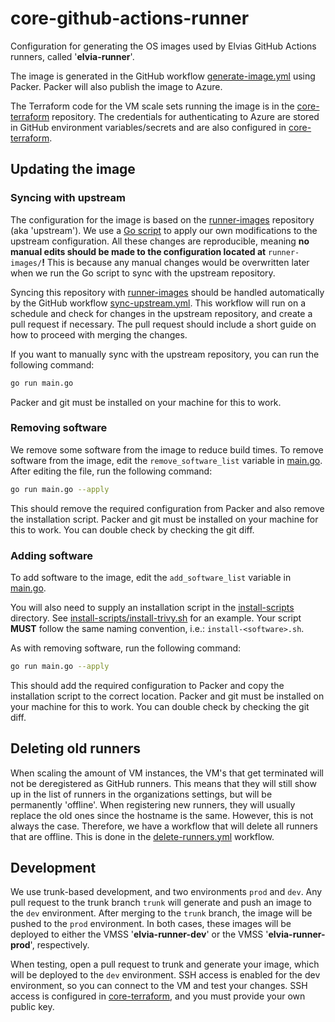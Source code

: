 # core-github-actions-runner

Configuration for generating the OS images used by Elvias GitHub Actions runners, called '**elvia-runner**'.

The image is generated in the GitHub workflow [generate-image.yml](.github/workflows/generate-image.yml) using Packer.
Packer will also publish the image to Azure.

The Terraform code for the VM scale sets running the image is in the [core-terraform](https://github.com/3lvia/core-terraform) repository.
The credentials for authenticating to Azure are stored in GitHub environment variables/secrets and are also configured in [core-terraform](https://github.com/3lvia/core-terraform).

## Updating the image

### Syncing with upstream

The configuration for the image is based on the [runner-images](https://github.com/actions/runner-images) repository (aka 'upstream').
We use a [Go script](main.go) to apply our own modifications to the upstream configuration.
All these changes are reproducible, meaning **no manual edits should be made to the configuration located at** `runner-images/`**!**
This is because any manual changes would be overwritten later when we run the Go script to sync with the upstream repository.

Syncing this repository with [runner-images](https://github.com/actions/runner-images) should be handled automatically by the GitHub workflow [sync-upstream.yml](.github/workflows/sync-upstream.yml).
This workflow will run on a schedule and check for changes in the upstream repository, and create a pull request if necessary.
The pull request should include a short guide on how to proceed with merging the changes.

If you want to manually sync with the upstream repository, you can run the following command:

```bash
go run main.go
```

Packer and git must be installed on your machine for this to work.

### Removing software

We remove some software from the image to reduce build times.
To remove software from the image, edit the `remove_software_list` variable in [main.go](main.go).
After editing the file, run the following command:

```bash
go run main.go --apply
```

This should remove the required configuration from Packer and also remove the installation script.
Packer and git must be installed on your machine for this to work.
You can double check by checking the git diff.

### Adding software

To add software to the image, edit the `add_software_list` variable in [main.go](main.go).

You will also need to supply an installation script in the [install-scripts](install-scripts) directory.
See [install-scripts/install-trivy.sh](install-scripts/install-trivy.sh) for an example.
Your script **MUST** follow the same naming convention, i.e.: `install-<software>.sh`.

As with removing software, run the following command:

```bash
go run main.go --apply
```

This should add the required configuration to Packer and copy the installation script to the correct location.
Packer and git must be installed on your machine for this to work.
You can double check by checking the git diff.

## Deleting old runners

When scaling the amount of VM instances, the VM's that get terminated will not be deregistered as GitHub runners.
This means that they will still show up in the list of runners in the organizations settings, but will be permanently 'offline'.
When registering new runners, they will usually replace the old ones since the hostname is the same.
However, this is not always the case. Therefore, we have a workflow that will delete all runners that are offline.
This is done in the [delete-runners.yml](.github/workflows/delete-runners.yml) workflow.

## Development

We use trunk-based development, and two environments `prod` and `dev`.
Any pull request to the trunk branch `trunk` will generate and push an image to the `dev` environment.
After merging to the `trunk` branch, the image will be pushed to the `prod` environment.
In both cases, these images will be deployed to either the VMSS '**elvia-runner-dev**' or the VMSS '**elvia-runner-prod**', respectively.

When testing, open a pull request to trunk and generate your image, which will be deployed to the `dev` environment.
SSH access is enabled for the dev environment, so you can connect to the VM and test your changes.
SSH access is configured in [core-terraform](https://github.com/3lvia/core-terraform), and you must provide your own public key.
